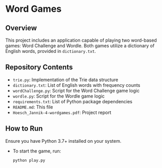 # Word Games

## Overview
This project includes an application capable of playing two word-based games: Word Challenge and Wordle. Both games utilize a dictionary of English words, provided in `dictionary.txt`.

## Repository Contents

- `trie.py`: Implementation of the Trie data structure
- `dictionary.txt`: List of English words with frequency counts
- `wordChallenge.py`: Script for the Word Challenge game logic
- `wordle.py`: Script for the Wordle game logic
- `requirements.txt`: List of Python package dependencies
- `README.md`: This file
- `Hoesch_Jannik-4-wordgames.pdf`: Project report

## How to Run

Ensure you have Python 3.7+ installed on your system.

- To start the game, run:
    ```sh
    python play.py
